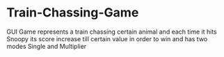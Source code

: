 # Train-Chassing-Game
GUI Game represents a train chassing certain animal and each time it hits Snoopy its score increase till certain value in order to win and has two modes Single and Multiplier
